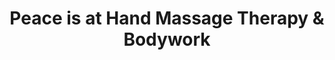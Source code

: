 ---
title: "Peace is at Hand Massage Therapy & Bodywork"
url: /minneapolis/peace-is-at-hand-massage-therapy-and-bodywork/
shop: massage
---